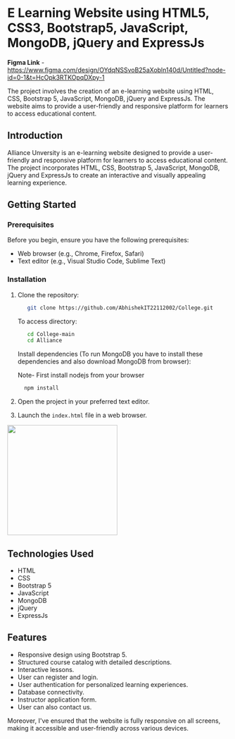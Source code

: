 # E Learning Website using HTML5, CSS3, Bootstrap5, JavaScript, MongoDB, jQuery and ExpressJs

**Figma Link** - https://www.figma.com/design/OYdqNSSvoB25aXobln140d/Untitled?node-id=0-1&t=HcOpk3RTKOpqDXpy-1

The project involves the creation of an e-learning website using HTML, CSS, Bootstrap 5, JavaScript, MongoDB, jQuery and ExpressJs. The website aims to provide a user-friendly and responsive platform for learners to access educational content. 

## Introduction

Alliance Unversity is an e-learning website designed to provide a user-friendly and responsive platform for learners to access educational content. The project incorporates HTML, CSS, Bootstrap 5, JavaScript, MongoDB, jQuery and ExpressJs to create an interactive and visually appealing learning experience.

## Getting Started

### Prerequisites

Before you begin, ensure you have the following prerequisites:

- Web browser (e.g., Chrome, Firefox, Safari)
- Text editor (e.g., Visual Studio Code, Sublime Text)

### Installation

1. Clone the repository:
   ```bash
      git clone https://github.com/AbhishekIT22112002/College.git
   ```

   To access directory:

   ```bash
      cd College-main
      cd Alliance
   ```

   Install dependencies (To run MongoDB you have to install these dependencies and also download MongoDB from browser):

   Note- First install nodejs from your browser

   ```bash
     npm install
   ```

2. Open the project in your preferred text editor.
3. Launch the `index.html` file in a web browser.

[<img src="./img/md.jpg" width="250"/>](./img/md.jpg)

## Technologies Used

- HTML
- CSS
- Bootstrap 5
- JavaScript
- MongoDB
- jQuery
- ExpressJs

## Features

- Responsive design using Bootstrap 5.
- Structured course catalog with detailed descriptions.
- Interactive lessons.
- User can register and login.
- User authentication for personalized learning experiences.
- Database connectivity.
- Instructor application form.
- User can also contact us.


Moreover, I've ensured that the website is fully responsive on all screens, making it accessible and user-friendly across various devices.

